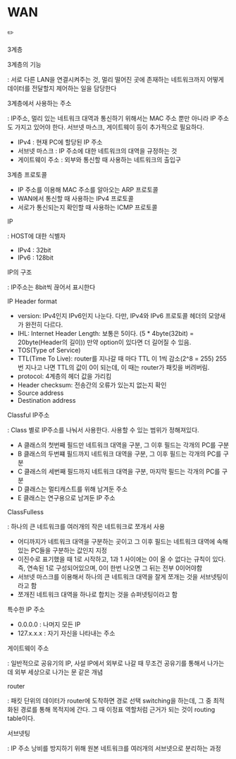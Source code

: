# WAN

<aside>
✏️

3계층

3계층의 기능

: 서로 다른 LAN을 연결시켜주는 것, 멀리 떨어진 곳에 존재하는 네트워크까지 어떻게 데이터를 전달할지 제어하는 일을 담당한다

3계층에서 사용하는 주소

: IP주소, 멀리 있는 네트워크 대역과 통신하기 위해서는 MAC 주소 뿐만 아니라 IP 주소도 가지고 있어야 한다. 서브넷 마스크, 게이트웨이 등이 추가적으로 필요하다.

- IPv4 : 현재 PC에 할당된 IP 주소
- 서브넷 마스크 : IP 주소에 대한 네트워크의 대역을 규정하는 것
- 게이트웨이 주소 : 외부와 통신할 때 사용하는 네트워크의 출입구

3계층 프로토콜

- IP 주소를 이용해 MAC 주소를 알아오는 ARP 프로토콜
- WAN에서 통신할 때 사용하는 IPv4 프로토콜
- 서로가 통신되는지 확인할 때 사용하는 ICMP 프로토콜

IP

: HOST에 대한 식별자

- IPv4 : 32bit
- IPv6 : 128bit

IP의 구조

: IP주소는 8bit씩 끊어서 표시한다

IP Header format

- version: IPv4인지 IPv6인지 나눈다. 다만, IPv4와 IPv6 프로토콜 헤더의 모양새가 완전히 다르다.
- IHL: Internet Header Length: 보통은 5이다. (5 * 4byte(32bit) = 20byte(Header의 길이)) 만약 option이 있다면 더 길어질 수 있음.
- TOS(Type of Service)
- TTL(Time To Live): router를 지나갈 때 마다 TTL 이 1씩 감소(2^8 = 255) 255번 지나고 나면 TTL의 값이 0이 되는데, 이 때는 router가 패킷을 버려버림.
- protocol: 4계층의 헤더 값을 가리킴
- Header checksum: 전송간의 오류가 있는지 없는지 확인
- Source address
- Destination address

Classful IP주소

: Class 별로 IP주소를 나눠서 사용한다. 사용할 수 있는 범위가 정해져있다.

- A 클래스의 첫번째 필드만 네트워크 대역을 구분, 그 이후 필드는 각개의 PC를 구분
- B 클래스의 두번쨰 필드까지 네트워크 대역을 구분, 그 이후 필드는 각개의 PC를 구분
- C 클래스의 세번째 필드까지 네트워크 대역을 구분, 마지막 필드는 각개의 PC를 구분
- D 클래스는 멀티캐스트를 위해 남겨둔 주소
- E 클래스는 연구용으로 남겨둔 IP 주소

ClassFulless

: 하나의 큰 네트워크를 여러개의 작은 네트워크로 쪼개서 사용

- 어디까지가 네트워크 대역을 구분하는 곳이고 그 이후 필드는 네트워크 대역에 속해있는 PC들을 구분하는 값인지 지정
- 이진수로 표기했을 때 1로 시작하고, 1과 1 사이에는 0이 올 수 없다는 규칙이 있다. 즉, 연속된 1로 구성되어있으며, 0이 한번 나오면 그 뒤는 전부 0이어야함
- 서브넷 마스크를 이용해서 하나의 큰 네트워크 대역을 잘게 쪼개는 것을 서브넷팅이라고 함
- 쪼개진 네트워크 대역을 하나로 합치는 것을 슈퍼넷팅이라고 함

특수한 IP 주소

- 0.0.0.0 : 나머지 모든 IP
- 127.x.x.x : 자기 자신을 나타내는 주소

게이트웨이 주소

: 일반적으로 공유기의 IP, 사설 IP에서 외부로 나갈 때 무조건 공유기를 통해서 나가는데 외부 세상으로 나가는 문 같은 개념

router

: 패킷 단위의 데이터가 router에 도착하면 경로 선택 switching을 하는데, 그 중 최적화된 경로를 통해 목적지에 간다. 그 때 이정표 역할처럼 근거가 되는 것이 routing table이다.

서브넷팅

: IP 주소 낭비를 방지하기 위해 원본 네트워크를 여러개의 서브넷으로 분리하는 과정

</aside>